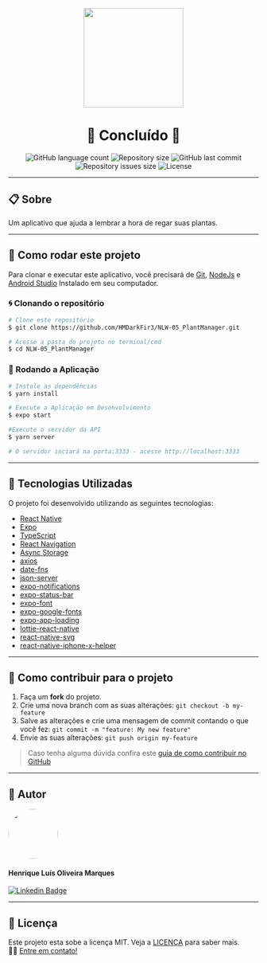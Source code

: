 <p align="center" >
  <img align="center" src="https://user-images.githubusercontent.com/65872394/115298891-721ff380-a134-11eb-82d9-e6e86430d74a.png" width="200px;" />
</p>

<h1 align="center">
  🚀 Concluído 🚀
</h1>

<p align="center" >
  <img alt="GitHub language count" src="https://img.shields.io/github/languages/count/hmdarkfir3/NLW-05_PlantManager" />
  
  <img alt="Repository size" src="https://img.shields.io/github/repo-size/hmdarkfir3/NLW-05_PlantManager">
  
  <img alt="GitHub last commit" src="https://img.shields.io/github/last-commit/hmdarkfir3/NLW-05_PlantManager">
  
  <img alt="Repository issues size" src="https://img.shields.io/github/issues/hmdarkfir3/NLW-05_PlantManager">
  
  <img alt="License" src="https://img.shields.io/badge/license-MIT-blue.svg" />
</p>
  
---

## 📋 Sobre
Um aplicativo que ajuda a lembrar a hora de regar suas plantas.

---

## 📂 Como rodar este projeto

Para clonar e executar este aplicativo, você precisará de [Git](https://git-scm.com), [NodeJs](https://nodejs.org/en/) e [Android Studio](https://developer.android.com/studio) Instalado em seu computador.

### 🌀 Clonando o repositório

```bash
# Clone este repositório
$ git clone https://github.com/HMDarkFir3/NLW-05_PlantManager.git

# Acesse a pasta do projeto no terminal/cmd
$ cd NLW-05_PlantManager
```

### 🎲 Rodando a Aplicação

```bash
# Instale as dependências
$ yarn install

# Execute a Aplicação em Desenvolvimento
$ expo start

#Execute o servidor da API
$ yarn server

# O servidor inciará na porta:3333 - acesse http://localhost:3333
```

---

## 🚀 Tecnologias Utilizadas
 
O projeto foi desenvolvido utilizando as seguintes tecnologias:

- [React Native](https://reactnative.dev)
- [Expo](https://docs.expo.io)
- [TypeScript](https://www.typescriptlang.org)
- [React Navigation](https://reactnavigation.org)
- [Async Storage](https://react-native-async-storage.github.io/async-storage/docs/install/)
- [axios](https://github.com/axios/axios)
- [date-fns](https://date-fns.org)
- [json-server](https://github.com/typicode/json-server)
- [expo-notifications](https://docs.expo.io/versions/latest/sdk/notifications/)
- [expo-status-bar](https://docs.expo.io/guides/configuring-statusbar/#how-is-expo-status-bar-different-from-the-statusbar)
- [expo-font](https://docs.expo.io/versions/latest/sdk/font/)
- [expo-google-fonts](https://docs.expo.io/guides/using-custom-fonts/#using-a-google-font)
- [expo-app-loading](https://docs.expo.io/versions/latest/sdk/app-loading/)
- [lottie-react-native](https://github.com/lottie-react-native/lottie-react-native)
- [react-native-svg](https://github.com/react-native-svg/react-native-svg)
- [react-native-iphone-x-helper](https://github.com/ptelad/react-native-iphone-x-helper)

---

## 💪 Como contribuir para o projeto

1. Faça um **fork** do projeto.
2. Crie uma nova branch com as suas alterações: `git checkout -b my-feature`
3. Salve as alterações e crie uma mensagem de commit contando o que você fez: `git commit -m "feature: My new feature"`
4. Envie as suas alterações: `git push origin my-feature`
> Caso tenha alguma dúvida confira este [guia de como contribuir no GitHub](https://github.com/firstcontributions/first-contributions)

---

## 🧑 Autor

<img style="border-radius: 50%;" src="https://github.com/HMDarkFir3.png" width="100px;" alt=""/>
 <h4>Henrique Luís Oliveira Marques</h4>

[![Linkedin Badge](https://img.shields.io/badge/-Henrique-blue?style=flat-square&logo=Linkedin&logoColor=white&link=https://www.linkedin.com/in/henrique-luís-oliveira-marques-3406361a7/)](https://www.linkedin.com/in/henrique-luís-oliveira-marques-3406361a7/) 

---

## 📝 Licença
Este projeto esta sobe a licença MIT. Veja a [LICENÇA](./LICENSE) para saber mais. 
<br>
👋🏽 [Entre em contato!](https://www.linkedin.com/in/henrique-luís-oliveira-marques-3406361a7/)
